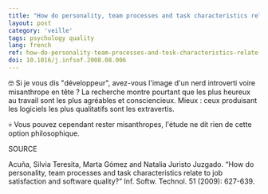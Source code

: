 ```yaml
---
title: "How do personality, team processes and task characteristics relate to job satisfaction and software quality ?"
layout: post
category: 'veille'
tags: psychology quality
lang: french
ref: how-do-personality-team-processes-and-tesk-characteristics-relate-to-job-satisfaction-and-software-quality
doi: 10.1016/j.infsof.2008.08.006
---
```


🤓 Si je vous dis "développeur", avez-vous l'image d'un nerd introverti voire misanthrope en tête ? La recherche montre pourtant que les plus heureux au travail sont les plus agréables et consciencieux. Mieux : ceux produisant les logiciels les plus qualitatifs sont les extravertis. 

💀 Vous pouvez cependant rester misanthropes, l'étude ne dit rien de cette option philosophique.

SOURCE

Acuña, Silvia Teresita, Marta Gómez and Natalia Juristo Juzgado. “How do personality, team processes and task characteristics relate to job satisfaction and software quality?” Inf. Softw. Technol. 51 (2009): 627-639.